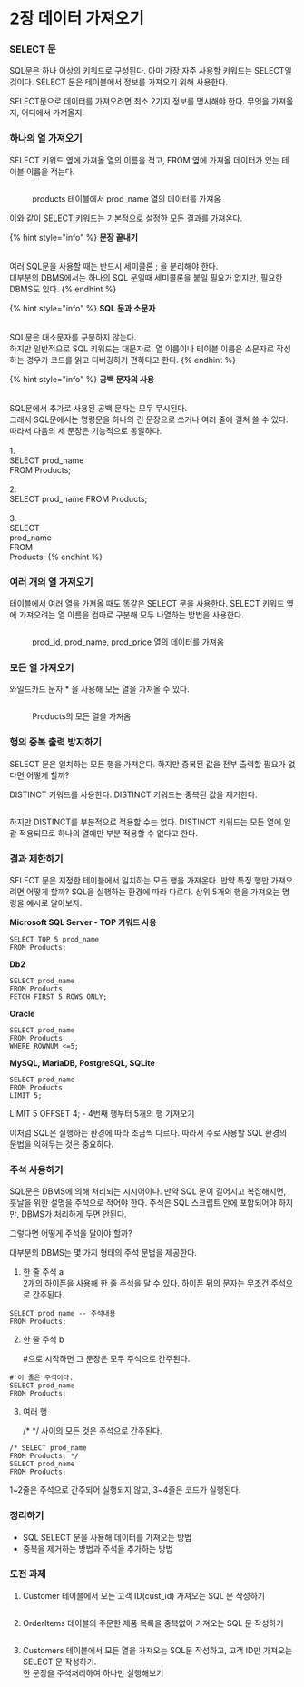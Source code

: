 # 2장 데이터 가져오기

### SELECT 문

SQL문은 하나 이상의 키워드로 구성된다. 아마 가장 자주 사용할 키워드는 SELECT일 것이다. SELECT 문은 테이블에서 정보를 가져오기 위해 사용한다.

SELECT문으로 데이터를 가져오려면 최소 2가지 정보를 명시해야 한다. 무엇을 가져올지, 어디에서 가져올지.



### 하나의 열 가져오기

SELECT 키워드 옆에 가져올 열의 이름을 적고, FROM 옆에 가져올 데이터가 있는 테이블 이름을 적는다.

<figure><img src="../../.gitbook/assets/image (95).png" alt=""><figcaption><p>products 테이블에서 prod_name 열의 데이터를 가져옴</p></figcaption></figure>

이와 같이 SELECT 키워드는 기본적으로 설정한 모든 결과를 가져온다.

{% hint style="info" %}
**문장 끝내기**

\
여러 SQL문을 사용할 때는 반드시 세미콜론 ; 을 분리해야 한다.\
대부분의 DBMS에서는 하나의 SQL 문일때 세미콜론을 붙일 필요가 없지만, 필요한 DBMS도 있다.
{% endhint %}

{% hint style="info" %}
**SQL 문과 소문자**

\
SQL문은 대소문자를 구분하지 않는다.\
하지만 일반적으로 SQL 키워드는 대문자로, 열 이름이나 테이블 이름은 소문자로 작성하는 경우가 코드를 읽고 디버깅하기 편하다고 한다.
{% endhint %}

{% hint style="info" %}
**공백 문자의 사용**

\
SQL문에서 추가로 사용된 공백 문자는 모두 무시된다.\
그래서 SQL문에서는 명령문을 하나의 긴 문장으로 쓰거나 여러 줄에 걸쳐 쓸 수 있다.\
따라서 다음의 세 문장은 기능적으로 동일하다.\
\
1.\
SELECT prod\_name\
FROM Products;\
\
2.\
SELECT prod\_name FROM Products;\
\
3.\
SELECT\
prod\_name\
FROM\
Products;
{% endhint %}



### 여러 개의 열 가져오기

테이블에서 여러 열을 가져올 때도 똑같은 SELECT 문을 사용한다. SELECT 키워드 옆에 가져오려는 열 이름을 컴마로 구분해 모두 나열하는 방법을 사용한다.

<figure><img src="../../.gitbook/assets/image (97).png" alt=""><figcaption><p>prod_id, prod_name, prod_price 열의 데이터를 가져옴</p></figcaption></figure>



### 모든 열 가져오기

와일드카드 문자 \* 을 사용해 모든 열을 가져올 수 있다.

<figure><img src="../../.gitbook/assets/image (104).png" alt=""><figcaption><p>Products의 모든 열을 가져옴</p></figcaption></figure>



### 행의 중복 출력 방지하기

SELECT 문은 일치하는 모든 행을 가져온다. 하지만 중복된 값을 전부 출력할 필요가 없다면 어떻게 할까?&#x20;

DISTINCT 키워드를 사용한다. DISTINCT 키워드는 중복된 값을 제거한다.

<img src="../../.gitbook/assets/image (105).png" alt="" data-size="original"><img src="../../.gitbook/assets/image (106).png" alt="" data-size="original">

하지만 DISTINCT를 부분적으로 적용할 수는 없다. DISTINCT 키워드는 모든 열에 일괄 적용되므로 하나의 열에만 부분 적용할 수 없다고 한다.



### 결과 제한하기

SELECT 문은 지정한 테이블에서 일치하는 모든 행을 가져온다. 만약 특정 행만 가져오려면 어떻게 할까? SQL을 실행하는 환경에 따라 다르다. 상위 5개의 행을 가져오는 명령을 예시로 알아보자.



**Microsoft SQL Server - TOP 키워드 사용**

```
SELECT TOP 5 prod_name
FROM Products;
```



**Db2**

```
SELECT prod_name
FROM Products
FETCH FIRST 5 ROWS ONLY;
```



**Oracle**

```
SELECT prod_name
FROM Products
WHERE ROWNUM <=5;
```



**MySQL, MariaDB, PostgreSQL, SQLite**

```
SELECT prod_name
FROM Products
LIMIT 5;
```

LIMIT 5 OFFSET 4; - 4번째 행부터 5개의 행 가져오기



이처럼 SQL은 실행하는 환경에 따라 조금씩 다르다. 따라서 주로 사용할 SQL 환경의 문법을 익혀두는 것은 중요하다.



### 주석 사용하기

SQL문은 DBMS에 의해 처리되는 지시어이다. 만약 SQL 문이 길어지고 복잡해지면, 훗날을 위한 설명을 주석으로 적어야 한다. 주석은 SQL 스크립트 안에 포함되어야 하지만, DBMS가 처리하게 두면 안된다.

그렇다면 어떻게 주석을 달아야 할까?

대부분의 DBMS는 몇 가지 형태의 주석 문법을 제공한다.

1. 한 줄 주석 a\
   2개의 하이픈을 사용해 한 줄 주석을 달 수 있다. 하이픈 뒤의 문자는 무조건 주석으로 간주된다.

```
SELECT prod_name -- 주석내용
FROM Products;
```

2.  한 줄 주석 b

    \#으로 시작하면 그 문장은 모두 주석으로 간주된다.

```
# 이 줄은 주석이다.
SELECT prod_name
FROM Products;
```

3.  여러 행

    /\* \*/ 사이의 모든 것은 주석으로 간주된다.

```
/* SELECT prod_name
FROM Products; */
SELECT prod_name
FROM Products;
```

1\~2줄은 주석으로 간주되어 실행되지 않고, 3\~4줄은 코드가 실행된다.



### 정리하기

* SQL SELECT 문을 사용해 데이터를 가져오는 방법
* 중복을 제거하는 방법과 주석을 추가하는 방법



### 도전 과제

1. Customer 테이블에서 모든 고객 ID(cust\_id) 가져오는 SQL 문 작성하기

<figure><img src="../../.gitbook/assets/image (108).png" alt=""><figcaption></figcaption></figure>



2. OrderItems 테이블의 주문한 제품 목록을 중복없이 가져오는 SQL 문 작성하기

<figure><img src="../../.gitbook/assets/image (120).png" alt=""><figcaption></figcaption></figure>



3. Customers 테이블에서 모든 열을 가져오는 SQL문 작성하고, 고객 ID만 가져오는 SELECT 문 작성하기.\
   한 문장을 주석처리하여 하나만 실행해보기

<figure><img src="../../.gitbook/assets/image (122).png" alt=""><figcaption></figcaption></figure>

